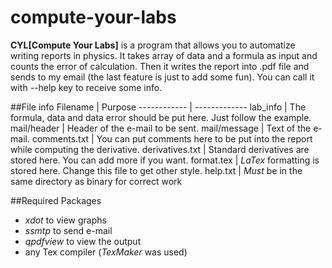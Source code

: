 # compute-your-labs
**CYL[Compute Your Labs]** is a program that allows you to automatize writing reports in physics. It takes array of data and a formula as input and counts the error of calculation. Then it writes the report into .pdf file and sends to my email (the last feature is just to add some fun). You can call it with --help key to receive some info.

##File info
Filename | Purpose
------------ | -------------
lab_info | The formula, data and data error should be put here. Just follow the example.
mail/header | Header of the e-mail to be sent.
mail/message | Text of the e-mail.
comments.txt | You can put comments here to be put into the report while computing the derivative.
derivatives.txt | Standard derivatives are stored here. You can add more if you want. 
format.tex | *LaTex* formatting is stored here. Change this file to get other style.
help.txt | *Must* be in the same directory as binary for correct work

##Required Packages
* *xdot* to view graphs 
* *ssmtp* to send e-mail
* *qpdfview* to view the output
* any Tex compiler (*TexMaker*  was used)
